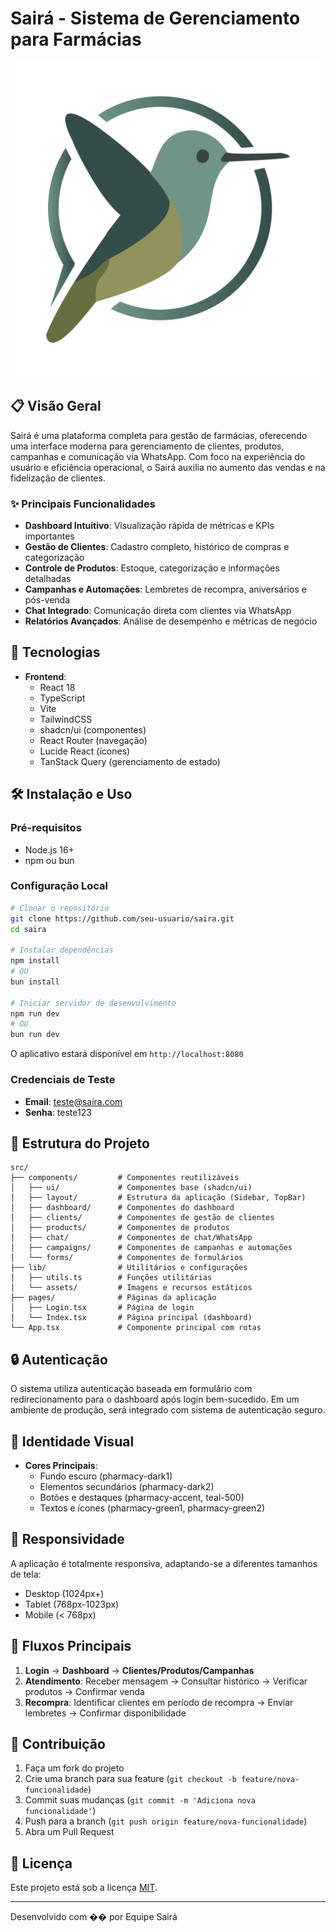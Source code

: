 # Sairá - Sistema de Gerenciamento para Farmácias

![Logo Sairá](src/lib/assets/Logo.png)

## 📋 Visão Geral

Sairá é uma plataforma completa para gestão de farmácias, oferecendo uma interface moderna para gerenciamento de clientes, produtos, campanhas e comunicação via WhatsApp. Com foco na experiência do usuário e eficiência operacional, o Sairá auxilia no aumento das vendas e na fidelização de clientes.

### ✨ Principais Funcionalidades

- **Dashboard Intuitivo**: Visualização rápida de métricas e KPIs importantes
- **Gestão de Clientes**: Cadastro completo, histórico de compras e categorização
- **Controle de Produtos**: Estoque, categorização e informações detalhadas
- **Campanhas e Automações**: Lembretes de recompra, aniversários e pós-venda
- **Chat Integrado**: Comunicação direta com clientes via WhatsApp
- **Relatórios Avançados**: Análise de desempenho e métricas de negócio

## 🚀 Tecnologias

- **Frontend**:
  - React 18
  - TypeScript
  - Vite
  - TailwindCSS
  - shadcn/ui (componentes)
  - React Router (navegação)
  - Lucide React (ícones)
  - TanStack Query (gerenciamento de estado)

## 🛠️ Instalação e Uso

### Pré-requisitos

- Node.js 16+
- npm ou bun

### Configuração Local

```sh
# Clonar o repositório
git clone https://github.com/seu-usuario/saira.git
cd saira

# Instalar dependências
npm install
# OU
bun install

# Iniciar servidor de desenvolvimento
npm run dev
# OU
bun run dev
```

O aplicativo estará disponível em `http://localhost:8080`

### Credenciais de Teste

- **Email**: teste@saira.com
- **Senha**: teste123

## 📁 Estrutura do Projeto

```
src/
├── components/         # Componentes reutilizáveis
│   ├── ui/             # Componentes base (shadcn/ui)
│   ├── layout/         # Estrutura da aplicação (Sidebar, TopBar)
│   ├── dashboard/      # Componentes do dashboard
│   ├── clients/        # Componentes de gestão de clientes
│   ├── products/       # Componentes de produtos
│   ├── chat/           # Componentes de chat/WhatsApp
│   ├── campaigns/      # Componentes de campanhas e automações
│   └── forms/          # Componentes de formulários
├── lib/                # Utilitários e configurações
│   ├── utils.ts        # Funções utilitárias
│   └── assets/         # Imagens e recursos estáticos
├── pages/              # Páginas da aplicação
│   ├── Login.tsx       # Página de login
│   └── Index.tsx       # Página principal (dashboard)
└── App.tsx             # Componente principal com rotas
```

## 🔒 Autenticação

O sistema utiliza autenticação baseada em formulário com redirecionamento para o dashboard após login bem-sucedido. Em um ambiente de produção, será integrado com sistema de autenticação seguro.

## 🎨 Identidade Visual

- **Cores Principais**:
  - Fundo escuro (pharmacy-dark1)
  - Elementos secundários (pharmacy-dark2)
  - Botões e destaques (pharmacy-accent, teal-500)
  - Textos e ícones (pharmacy-green1, pharmacy-green2)

## 📱 Responsividade

A aplicação é totalmente responsiva, adaptando-se a diferentes tamanhos de tela:
- Desktop (1024px+)
- Tablet (768px-1023px)
- Mobile (< 768px)

## 🔄 Fluxos Principais

1. **Login** → **Dashboard** → **Clientes/Produtos/Campanhas**
2. **Atendimento**: Receber mensagem → Consultar histórico → Verificar produtos → Confirmar venda
3. **Recompra**: Identificar clientes em período de recompra → Enviar lembretes → Confirmar disponibilidade

## 🤝 Contribuição

1. Faça um fork do projeto
2. Crie uma branch para sua feature (`git checkout -b feature/nova-funcionalidade`)
3. Commit suas mudanças (`git commit -m 'Adiciona nova funcionalidade'`)
4. Push para a branch (`git push origin feature/nova-funcionalidade`)
5. Abra um Pull Request

## 📄 Licença

Este projeto está sob a licença [MIT](LICENSE).

---

Desenvolvido com �� por Equipe Sairá
